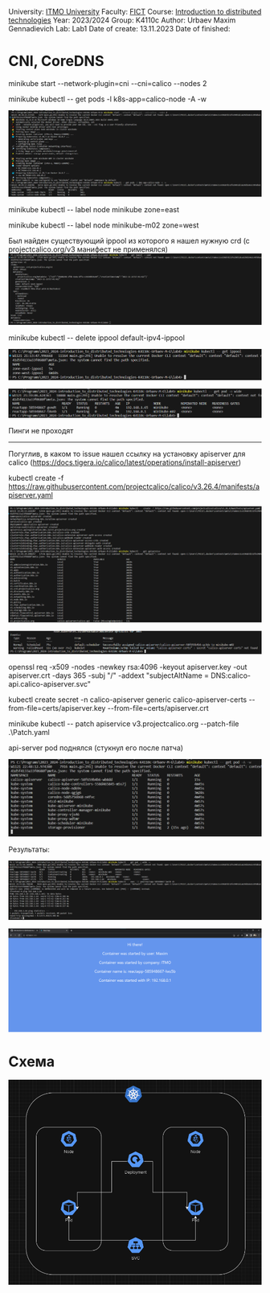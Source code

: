University: [ITMO University](https://itmo.ru/ru/)
Faculty: [FICT](https://fict.itmo.ru)
Course: [Introduction to distributed technologies](https://github.com/itmo-ict-faculty/introduction-to-distributed-technologies)
Year: 2023/2024
Group: K4110c
Author: Urbaev Maxim Gennadievich
Lab: Lab1
Date of create: 13.11.2023
Date of finished: 


# CNI, CoreDNS

minikube start --network-plugin=cni --cni=calico --nodes 2

minikube kubectl -- get pods -l k8s-app=calico-node -A -w

![Alt text](images/image.png)

minikube kubectl -- label node minikube zone=east

minikube kubectl -- label node minikube-m02 zone=west

Был найден существующий ippool из которого я нашел нужную crd (c projectcalico.org/v3 манифест не применялся)
![Alt text](images/image-1.png)

minikube kubectl -- delete ippool default-ipv4-ippool

![Alt text](images/image-2.png)

![Alt text](images/image-3.png)

Пинги не проходят

---

Погуглив, в каком то issue нашел ссылку на установку apiserver для calico (https://docs.tigera.io/calico/latest/operations/install-apiserver)

kubectl create -f https://raw.githubusercontent.com/projectcalico/calico/v3.26.4/manifests/apiserver.yaml

![Alt text](images/image-4.png)

![Alt text](images/image-5.png)

openssl req -x509 -nodes -newkey rsa:4096 -keyout apiserver.key -out apiserver.crt -days 365 -subj "/" -addext "subjectAltName = DNS:calico-api.calico-apiserver.svc"

kubectl create secret -n calico-apiserver generic calico-apiserver-certs --from-file=certs/apiserver.key --from-file=certs/apiserver.crt

minikube kubectl -- patch apiservice v3.projectcalico.org --patch-file .\Patch.yaml

api-server pod поднялся (стукнул его после патча)

![Alt text](images/image-6.png)

Результаты:

![Alt text](images/image-7.png)

![Alt text](images/image-8.png)

# Схема

![Alt text](images/schema.png)
